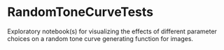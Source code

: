 # RandomToneCurveTests
Exploratory notebook(s) for visualizing the effects of different parameter choices on a random tone curve generating function for images.
